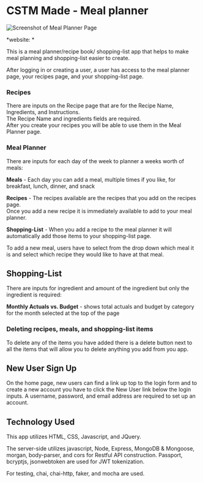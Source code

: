 # CSTM Made - Meal planner

![Screenshot of Meal Planner Page](https://github.com/MikeyB2/travis-ci/new/master/mealsSS.PNG)

*website: *

This is a meal planner/recipe book/ shopping-list app that helps to make meal planning and shopping-list easier to create.

After logging in or creating a user, a user has
access to the meal planner page, your recipes page, and your shopping-list page.

### Recipes

There are inputs on the Recipe page that are for the Recipe Name, Ingredients, and Instructions.  
The Recipe Name and ingredients fields are required.  
After you create your recipes you will be able to use them in the Meal Planner page.


### Meal Planner

There are inputs for each day of the week to planner a weeks worth of meals:

**Meals** - Each day you can add a meal, multiple times if you like, for breakfast, lunch, dinner, and snack

**Recipes** - The recipes available are the recipes that you add on the recipes page.  
Once you add a new recipe it is immediately available to add to your meal planner.

**Shopping-List** - When you add a recipe to the meal planner it will automatically add those items to your shopping-list page.

To add a new meal, users have to select from the drop down which meal it is and select which recipe they would like to have at that meal.

## Shopping-List

There are inputs for ingredient and amount of the ingredient but only the ingredient is required:

**Monthly Actuals vs. Budget** - shows total actuals and budget by category
for the month selected at the top of the page


### Deleting recipes, meals, and shopping-list items

To delete any of the items you have added there is a delete button next to all the items that will allow you to delete anything you add from you app.

## New User Sign Up

On the home page, new users can find a link up top to the login form and to create a new
account you have to click the New User link below the login inputs. 
A username, password, and email address are required to set up an account.


## Technology Used

This app utilizes HTML, CSS, Javascript, and JQuery.

The server-side utilizes javascript, Node, Express, MongoDB & Mongoose, morgan, body-parser, and cors for Restful API construction. Passport, bcryptjs, jsonwebtoken
are used for JWT tokenization.

For testing, chai, chai-http, faker, and mocha 
are used. 
